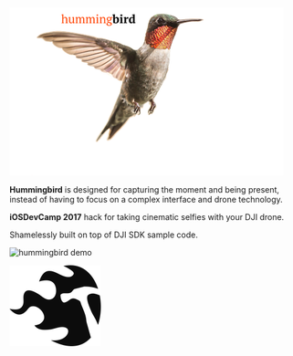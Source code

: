 ![hummingbird](logo.png "hummingbird logo")



**Hummingbird** is designed for capturing the moment and being present, instead of having to focus on a complex interface and drone technology.

**iOSDevCamp 2017** hack for taking cinematic selfies with your DJI drone.

Shamelessly built on top of DJI SDK sample code.

![hummingbird demo](Cloudinary_hummingbird_demo_GIF.gif "hummingbird demo")



![iOSDevCamp](iDC-logo.png "iOSDevCamp")
